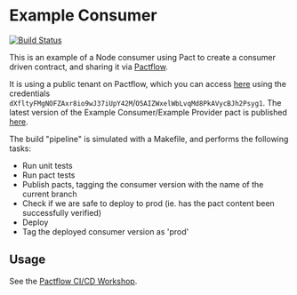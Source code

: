 # Example Consumer

[![Build Status](https://travis-ci.com/pactflow/example-consumer.svg?branch=master)](https://travis-ci.com/pactflow/example-consumer)

This is an example of a Node consumer using Pact to create a consumer driven contract, and sharing it via [Pactflow](https://pactflow.io).

It is using a public tenant on Pactflow, which you can access [here](https://test.pact.dius.com.au) using the credentials `dXfltyFMgNOFZAxr8io9wJ37iUpY42M`/`O5AIZWxelWbLvqMd8PkAVycBJh2Psyg1`. The latest version of the Example Consumer/Example Provider pact is published [here](https://test.pact.dius.com.au/pacts/provider/pactflow-example-provider/consumer/pactflow-example-consumer/latest).

The build "pipeline" is simulated with a Makefile, and performs the following tasks:

* Run unit tests
* Run pact tests
* Publish pacts, tagging the consumer version with the name of the current branch
* Check if we are safe to deploy to prod (ie. has the pact content been successfully verified)
* Deploy
* Tag the deployed consumer version as 'prod'

## Usage

See the [Pactflow CI/CD Workshop](https://github.com/pactflow/ci-cd-workshop).
